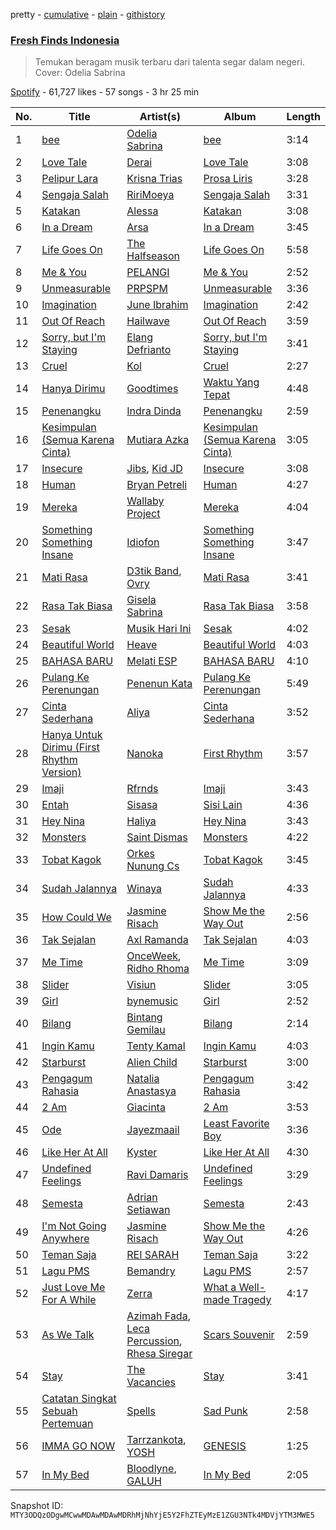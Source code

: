pretty - [cumulative](/playlists/cumulative/37i9dQZF1DWSGWRWu30rg7.md) - [plain](/playlists/plain/37i9dQZF1DWSGWRWu30rg7) - [githistory](https://github.githistory.xyz/mackorone/spotify-playlist-archive/blob/main/playlists/plain/37i9dQZF1DWSGWRWu30rg7)

### [Fresh Finds Indonesia](https://open.spotify.com/playlist/37i9dQZF1DWSGWRWu30rg7)

> Temukan beragam musik terbaru dari talenta segar dalam negeri\. Cover:  Odelia Sabrina

[Spotify](https://open.spotify.com/user/spotify) - 61,727 likes - 57 songs - 3 hr 25 min

| No. | Title | Artist(s) | Album | Length |
|---|---|---|---|---|
| 1 | [bee](https://open.spotify.com/track/4EZ3IdGeZ6fKohfurNd5w8) | [Odelia Sabrina](https://open.spotify.com/artist/6B5OOUXDbJT2heXdZuGOKs) | [bee](https://open.spotify.com/album/15OeZDE7oYEG0SuxNzI4zP) | 3:14 |
| 2 | [Love Tale](https://open.spotify.com/track/0xuguGT4hciIZWGswErWMB) | [Derai](https://open.spotify.com/artist/5sCGE57PAwZPpH4c2sNCwn) | [Love Tale](https://open.spotify.com/album/1xmXP9wEPOCbwYCHanF7yO) | 3:08 |
| 3 | [Pelipur Lara](https://open.spotify.com/track/2HV3dzh8I91BSzSqeutE88) | [Krisna Trias](https://open.spotify.com/artist/14uIEY2id29DkY0FzZWuM0) | [Prosa Liris](https://open.spotify.com/album/0Ns2QUXdYLaSVn54qPhdMY) | 3:28 |
| 4 | [Sengaja Salah](https://open.spotify.com/track/2DE7dbjYptPP9UZyo6fAp6) | [RiriMoeya](https://open.spotify.com/artist/1lRZLZkris2oSYTwkkHXMx) | [Sengaja Salah](https://open.spotify.com/album/78ZsMEndgNH1FJ4NE4XcBs) | 3:31 |
| 5 | [Katakan](https://open.spotify.com/track/5xdwuqNy6pwXa8pbv1JO7d) | [Alessa](https://open.spotify.com/artist/6KPOKd7taNna1xLsfpalli) | [Katakan](https://open.spotify.com/album/2MrzRQnOKHGspnRFZSS0cF) | 3:08 |
| 6 | [In a Dream](https://open.spotify.com/track/5g7yc8xn6DoHepHQ7Ibgfy) | [Arsa](https://open.spotify.com/artist/7kBtFbxYd9VEjLiAanHdll) | [In a Dream](https://open.spotify.com/album/2TTCDbwyNqIFVcCo53UYcD) | 3:45 |
| 7 | [Life Goes On](https://open.spotify.com/track/3ylf5ejAWmIizvLObR5luI) | [The Halfseason](https://open.spotify.com/artist/53ylvZ5gioMqmF4RrjD3xt) | [Life Goes On](https://open.spotify.com/album/7mvyoKbbJDmkp6TZIF3OlI) | 5:58 |
| 8 | [Me & You](https://open.spotify.com/track/6hZcE414J6gtKuiR6KDkaC) | [PELANGI](https://open.spotify.com/artist/2AL2uKIBz2eqKAUYz1Oh3S) | [Me & You](https://open.spotify.com/album/4y4fmCM1fzPfTh4YovQL4d) | 2:52 |
| 9 | [Unmeasurable](https://open.spotify.com/track/6z9s9NeZ5F4cOg0XJqUVsd) | [PRPSPM](https://open.spotify.com/artist/06kVhJd3vDKHaDBcFuJXuN) | [Unmeasurable](https://open.spotify.com/album/2A2zFQF6ZVztcArn4DkoDC) | 3:36 |
| 10 | [Imagination](https://open.spotify.com/track/3OP9k2dSOZRcImywnFJFxd) | [June Ibrahim](https://open.spotify.com/artist/0dqnZDgGTIRakRjMHWXILw) | [Imagination](https://open.spotify.com/album/1w9eN0bFdJpa612ho4o88L) | 2:42 |
| 11 | [Out Of Reach](https://open.spotify.com/track/7ao16QsbKBFY4GIdbNwSpm) | [Hailwave](https://open.spotify.com/artist/4Loj7aetEeCGbHRuHEPgKr) | [Out Of Reach](https://open.spotify.com/album/3YP6xVy4d4UtGKbwPD7RU9) | 3:59 |
| 12 | [Sorry, but I'm Staying](https://open.spotify.com/track/0OTHYWhEKwO5sBbaxmYYYz) | [Elang Defrianto](https://open.spotify.com/artist/2GaPhI05VetWfykxH7L3oP) | [Sorry, but I'm Staying](https://open.spotify.com/album/6seMS7Rb6kDCdZdqmRhlbI) | 3:41 |
| 13 | [Cruel](https://open.spotify.com/track/0odvYVQm4CqsPY2gj8bXJk) | [Kol](https://open.spotify.com/artist/2B30Nyq8DkSK4MkUDlKSnd) | [Cruel](https://open.spotify.com/album/6vyFx6HlUeF9XgLwPn9uPc) | 2:27 |
| 14 | [Hanya Dirimu](https://open.spotify.com/track/3RET01El3Mf8EI7EV46QoQ) | [Goodtimes](https://open.spotify.com/artist/654qoCgAZoF8V2Qc7UwyWZ) | [Waktu Yang Tepat](https://open.spotify.com/album/12NP1RFzpVo1nRf9rnZrHV) | 4:48 |
| 15 | [Penenangku](https://open.spotify.com/track/1MVCilul0HsnUQHHbU140v) | [Indra Dinda](https://open.spotify.com/artist/43iqi0XNbocWHIm6l4GJy3) | [Penenangku](https://open.spotify.com/album/2aUEp0U2Q5pyeO3z1xzlxA) | 2:59 |
| 16 | [Kesimpulan \(Semua Karena Cinta\)](https://open.spotify.com/track/6dkHK8kTwDRWfRsstK4P8X) | [Mutiara Azka](https://open.spotify.com/artist/73t08q7TLi6Jta1BiMGFpz) | [Kesimpulan \(Semua Karena Cinta\)](https://open.spotify.com/album/2CKl3EXdqOMeSPF5oqxTph) | 3:05 |
| 17 | [Insecure](https://open.spotify.com/track/4KFrckYUh8sHt4ZhSV3AUt) | [Jibs](https://open.spotify.com/artist/5a3vFEe5TeY6dvzzLVa6cn), [Kid JD](https://open.spotify.com/artist/3EeuvO0Tpxy2nUwidKb1L8) | [Insecure](https://open.spotify.com/album/01S6h4jOtU1loPzg1Cy61z) | 3:08 |
| 18 | [Human](https://open.spotify.com/track/4BOW04XqVTsNRRpWRyQ5Fb) | [Bryan Petreli](https://open.spotify.com/artist/55zMNdD6ZG97EdK17MZ1bX) | [Human](https://open.spotify.com/album/0ONpCEj2iOfMAhcWAO2ohv) | 4:27 |
| 19 | [Mereka](https://open.spotify.com/track/2xN29wC2LJmN2QTY4tqrxV) | [Wallaby Project](https://open.spotify.com/artist/2VHDONmZoqBV5bzdgGiWzR) | [Mereka](https://open.spotify.com/album/3ax3v92ijpIczicOSUbrqp) | 4:04 |
| 20 | [Something Something Insane](https://open.spotify.com/track/14ZIQiMWw2zPxUQnbQeNIF) | [Idiofon](https://open.spotify.com/artist/6TIL8tSEyAlm53E05ruhC1) | [Something Something Insane](https://open.spotify.com/album/1Yc0I16uKJPpE8XxC8iiNZ) | 3:47 |
| 21 | [Mati Rasa](https://open.spotify.com/track/70M0jshSR6r77cfqEOUWc0) | [D3tik Band](https://open.spotify.com/artist/4LrXRqjrEqGwwFBOME8Dt5), [Ovry](https://open.spotify.com/artist/4RIDuOTGBbnthIIi8Qax0q) | [Mati Rasa](https://open.spotify.com/album/51ZnjfDiJ0tVKSGmNsR7tY) | 3:41 |
| 22 | [Rasa Tak Biasa](https://open.spotify.com/track/0iXEpRbtHPSuwHqVazwBrH) | [Gisela Sabrina](https://open.spotify.com/artist/3qSA2bcj5wWZ9sYCbn5fMF) | [Rasa Tak Biasa](https://open.spotify.com/album/7CM3ToTIkU8PMJmn4NC2wq) | 3:58 |
| 23 | [Sesak](https://open.spotify.com/track/2HdK0KdAUxDRZfEBmEgfoG) | [Musik Hari Ini](https://open.spotify.com/artist/2wuh6dQgIeW78IFY5AWKXa) | [Sesak](https://open.spotify.com/album/5Dzj3g2yiRtgNjCHN5z2oh) | 4:02 |
| 24 | [Beautiful World](https://open.spotify.com/track/4l0xHZfMziJH7cHNcei2dp) | [Heave](https://open.spotify.com/artist/7aGxsfO1ZwbBpEIrOvOeHv) | [Beautiful World](https://open.spotify.com/album/5FLXNKkriDcFpC9Fj4w7mO) | 4:03 |
| 25 | [BAHASA BARU](https://open.spotify.com/track/2t4dVJGywyzTvjAZjzRBIN) | [Melati ESP](https://open.spotify.com/artist/2yHzkL2Cb1qMhEtFeeyr68) | [BAHASA BARU](https://open.spotify.com/album/0PnkH2LvSSZwXCtoRJdfEg) | 4:10 |
| 26 | [Pulang Ke Perenungan](https://open.spotify.com/track/6r0qDxBLYIkEdACkKiJNF6) | [Penenun Kata](https://open.spotify.com/artist/2jz5eHhNxsMtPvZMVeU1mW) | [Pulang Ke Perenungan](https://open.spotify.com/album/3rquQaIF7jbR4gcRxVtWTO) | 5:49 |
| 27 | [Cinta Sederhana](https://open.spotify.com/track/0gKHFUjIP4w4lb81Suyc0H) | [Aliya](https://open.spotify.com/artist/1cTmKgKKE0CMyA2mt9lxHY) | [Cinta Sederhana](https://open.spotify.com/album/56C4AlB4tjz34QvEmKuEWl) | 3:52 |
| 28 | [Hanya Untuk Dirimu \(First Rhythm Version\)](https://open.spotify.com/track/40d1gG2TXlGmjq9M59GuBS) | [Nanoka](https://open.spotify.com/artist/1INtslrCiaFips5EC6uQrk) | [First Rhythm](https://open.spotify.com/album/1BWIzjBrparUAQ24U8w9YD) | 3:57 |
| 29 | [Imaji](https://open.spotify.com/track/3S2kIw7BdqzQ5J0bW5grAq) | [Rfrnds](https://open.spotify.com/artist/4yUCOYcBH24p7YrMItNbOy) | [Imaji](https://open.spotify.com/album/7JL5FcaYQU5iMh78Dpcox5) | 3:43 |
| 30 | [Entah](https://open.spotify.com/track/5c8tb3bS3KtR0H56OnDKwj) | [Sisasa](https://open.spotify.com/artist/3xC683HyOA5mFKwuCyJDc1) | [Sisi Lain](https://open.spotify.com/album/49VL4XUeqZHjzOiWOxzi8R) | 4:36 |
| 31 | [Hey Nina](https://open.spotify.com/track/0TjGz2TBgKmmoBXs48qy3b) | [Haliya](https://open.spotify.com/artist/3mElqeVM0OocytLEYXJpYh) | [Hey Nina](https://open.spotify.com/album/47E2z4EcJRLDrHRP49EjVv) | 3:43 |
| 32 | [Monsters](https://open.spotify.com/track/4FIJ6ljCIvTfrAzoSEcgvG) | [Saint Dismas](https://open.spotify.com/artist/7q2poYS5yTfA5yinb7Ai0b) | [Monsters](https://open.spotify.com/album/3dK0j76C0uUO1S72eDNnt3) | 4:22 |
| 33 | [Tobat Kagok](https://open.spotify.com/track/12GLI8mrp2uOsaxEazJrpq) | [Orkes Nunung Cs](https://open.spotify.com/artist/69WhdYyHgqkTcJ8CDmELZv) | [Tobat Kagok](https://open.spotify.com/album/3pFShUEYx0fWxo0EogoaPU) | 3:45 |
| 34 | [Sudah Jalannya](https://open.spotify.com/track/09bt5vJLSuCHwXdW4Rz2AR) | [Winaya](https://open.spotify.com/artist/5kKvSQT7B5aSLXKnvSzQHq) | [Sudah Jalannya](https://open.spotify.com/album/4U1AZpoipV3MYvQIu8SwSM) | 4:33 |
| 35 | [How Could We](https://open.spotify.com/track/6DzlhYGOYRVEiN9bmUC1nC) | [Jasmine Risach](https://open.spotify.com/artist/2BNcSe8pI5AHKmYV6D1JIj) | [Show Me the Way Out](https://open.spotify.com/album/7dpEYmIzGdJkrbvvX7FT0V) | 2:56 |
| 36 | [Tak Sejalan](https://open.spotify.com/track/6CufvjAu4Hq4BDDDyuK59t) | [Axl Ramanda](https://open.spotify.com/artist/6OJKPCiRnBW1UqYvEC276L) | [Tak Sejalan](https://open.spotify.com/album/3mXynCcffkZiQyl8EU1vyx) | 4:03 |
| 37 | [Me Time](https://open.spotify.com/track/6gwcO532NiCSnECbiBwI1o) | [OnceWeek](https://open.spotify.com/artist/5y0DI2RRjesGcPcIgWxHA1), [Ridho Rhoma](https://open.spotify.com/artist/2XytZnzwQbGNeS34bhO3qi) | [Me Time](https://open.spotify.com/album/0GIhtZXsSka1q0ldz2BUsk) | 3:09 |
| 38 | [Slider](https://open.spotify.com/track/7MuE0RP09IB0UvXZsQcUnQ) | [Visiun](https://open.spotify.com/artist/6qqgKFc4hGR6f3P05uRAmx) | [Slider](https://open.spotify.com/album/7Fko4vmMGorn6RILkLMHPZ) | 3:05 |
| 39 | [Girl](https://open.spotify.com/track/7KFhm9KVm4GEHEsNFzeDsW) | [bynemusic](https://open.spotify.com/artist/1ol3DGccEiFdDWLZLqfFLZ) | [Girl](https://open.spotify.com/album/7tqpjeqYumgR5ZWmLZOe0G) | 2:52 |
| 40 | [Bilang](https://open.spotify.com/track/6Exm7mYmfKXyEPOGDqEi4u) | [Bintang Gemilau](https://open.spotify.com/artist/13bylBwokgQpNNKdgaOZhP) | [Bilang](https://open.spotify.com/album/2pFbPlOQQmiT8V0PxZx8Dc) | 2:14 |
| 41 | [Ingin Kamu](https://open.spotify.com/track/4zNCVWkRTxVoWeUDeAnMOT) | [Tenty Kamal](https://open.spotify.com/artist/2oizaPrBzAj2754qyq20ly) | [Ingin Kamu](https://open.spotify.com/album/5aTWdrQyASV9yjdc9Q7dEa) | 4:03 |
| 42 | [Starburst](https://open.spotify.com/track/5IEJqncPB2x6IEyA02WNOD) | [Alien Child](https://open.spotify.com/artist/6V92XS4WAzuXsOi1EXsGcF) | [Starburst](https://open.spotify.com/album/3iZqFhrBxwelgqXQO0zgfc) | 3:00 |
| 43 | [Pengagum Rahasia](https://open.spotify.com/track/7tKwCQVrq8UboMxE33K9Ne) | [Natalia Anastasya](https://open.spotify.com/artist/5Rkg8bJWKByMG8oArYkV6m) | [Pengagum Rahasia](https://open.spotify.com/album/6IAXwbH3e8d3W9ytV01Hsf) | 3:42 |
| 44 | [2 Am](https://open.spotify.com/track/4F4s6wrNArNcN23O0h6kp3) | [Giacinta](https://open.spotify.com/artist/6hgISqgflFSvkJ6paiCLNJ) | [2 Am](https://open.spotify.com/album/0tYfsQJ9OtMhlQebE5RHM1) | 3:53 |
| 45 | [Ode](https://open.spotify.com/track/30CvC8Sul04WCCa3jWCNWh) | [Jayezmaail](https://open.spotify.com/artist/1kNMatGuuBhdPwjviihHGB) | [Least Favorite Boy](https://open.spotify.com/album/4eFY0WJAwxnZvFuiuGVpoA) | 3:36 |
| 46 | [Like Her At All](https://open.spotify.com/track/1NpTr7SGWjhMOlAXqZxju4) | [Kyster](https://open.spotify.com/artist/4Vyk9OFMKrxgTl4xOtngDt) | [Like Her At All](https://open.spotify.com/album/3WtW16NosYK0kkIijW1OsN) | 4:30 |
| 47 | [Undefined Feelings](https://open.spotify.com/track/3J3k4Bkm2UCZ30bZ9hgBfn) | [Ravi Damaris](https://open.spotify.com/artist/1Xpi2Jpk70Gdat6FlpMbjL) | [Undefined Feelings](https://open.spotify.com/album/01yIlvcDwVbfXX5crzBdsL) | 3:29 |
| 48 | [Semesta](https://open.spotify.com/track/3gI5lYOVqMgsUlXK2WTJ3a) | [Adrian Setiawan](https://open.spotify.com/artist/39XX7BNu95xOOxusr1BzFn) | [Semesta](https://open.spotify.com/album/78dAZ13gLnDn9oiaejudsF) | 2:43 |
| 49 | [I'm Not Going Anywhere](https://open.spotify.com/track/1GdXG5cTT5Kg752ckhcRG4) | [Jasmine Risach](https://open.spotify.com/artist/2BNcSe8pI5AHKmYV6D1JIj) | [Show Me the Way Out](https://open.spotify.com/album/7dpEYmIzGdJkrbvvX7FT0V) | 4:26 |
| 50 | [Teman Saja](https://open.spotify.com/track/1quBRq19yOO1lsylElh3uu) | [REI SARAH](https://open.spotify.com/artist/2QkqTXubFT19pCJGoCKsRm) | [Teman Saja](https://open.spotify.com/album/1Uyz9Lephv0odZKukglQMh) | 3:22 |
| 51 | [Lagu PMS](https://open.spotify.com/track/07T0se7rAXSFrLtU3GAmQa) | [Bemandry](https://open.spotify.com/artist/6k4Wed6mCXviM0mZr2Dt90) | [Lagu PMS](https://open.spotify.com/album/1qW57ElrIGWbxwHR1DTSN0) | 2:57 |
| 52 | [Just Love Me For A While](https://open.spotify.com/track/3ttJNfUkSzoAYKN4jkLsJd) | [Zerra](https://open.spotify.com/artist/0qfJuFOWgjteUxTVn2CTeE) | [What a Well\-made Tragedy](https://open.spotify.com/album/0dy5MZ9S0Q2Pkg8Fgo0m3G) | 4:17 |
| 53 | [As We Talk](https://open.spotify.com/track/1xNoiDKbPQnPZknnOxLT6m) | [Azimah Fada](https://open.spotify.com/artist/7xVCVjiZvaQ2zjAKS5Jkt9), [Leca Percussion](https://open.spotify.com/artist/3w7VheCMgx50I3vsFlmL2q), [Rhesa Siregar](https://open.spotify.com/artist/3QhzGBK0sLrqAnHMOI2YVS) | [Scars Souvenir](https://open.spotify.com/album/1qvid202eOiUz6vI8xFca0) | 2:59 |
| 54 | [Stay](https://open.spotify.com/track/65K8SeTHlvN0khRiZcqpC8) | [The Vacancies](https://open.spotify.com/artist/7mhWsGYpxYhVMvBnk9JiNt) | [Stay](https://open.spotify.com/album/7bYw394Q6YG626DEb6pUfK) | 3:41 |
| 55 | [Catatan Singkat Sebuah Pertemuan](https://open.spotify.com/track/3sRdiWiBgYnJMltknpyESy) | [Spells](https://open.spotify.com/artist/1VaiaDZUknjg9aCukZsXZe) | [Sad Punk](https://open.spotify.com/album/1EP4p9pQYoFprbFp8cRixO) | 2:58 |
| 56 | [IMMA GO NOW](https://open.spotify.com/track/2fHUiVm7PVELTnvXYTaCHe) | [Tarrzankota](https://open.spotify.com/artist/6ptSpJVbC6f492Lt5IfpD2), [YOSH](https://open.spotify.com/artist/2wHazSJnTevLiiJzn70GX7) | [GENESIS](https://open.spotify.com/album/39uvywC9ucxHGlD91DhhQC) | 1:25 |
| 57 | [In My Bed](https://open.spotify.com/track/1XOx9PbO83UQ0bOfdt3AAR) | [Bloodlyne](https://open.spotify.com/artist/6r2NRFjucCptbMJHvRtLXL), [GALUH](https://open.spotify.com/artist/5e1GTe7pdNCGQOdcExtUoz) | [In My Bed](https://open.spotify.com/album/1si4dL7DI1wIDhrEOjVCFt) | 2:05 |

Snapshot ID: `MTY3ODQzODgwMCwwMDAwMDAwMDRhMjNhYjE5Y2FhZTEyMzE1ZGU3NTk4MDVjYTM3MWE5`
